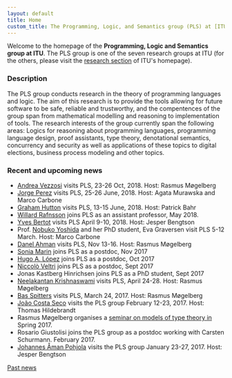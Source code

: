 ```yaml
---
layout: default
title: Home
custom_title: The Programming, Logic, and Semantics group (PLS) at [ITU](http://www.itu.dk)
---
```


Welcome to the homepage of the **Programming, Logic and Semantics group at
ITU**. The PLS group is one of the seven research groups at ITU (for the
others, please visit the [research
section](http://en.itu.dk/Research/About-ITUs-Research/Research-Groups)
of ITU\'s homepage).

### Description

The PLS group conducts research in the theory of programming languages and logic. The aim of this research is to provide the tools allowing for future software to be safe, reliable and trustworthy, and the compentences of the group span from mathematical modelling and reasoning to implementation of tools. The research interests of the group currently span the following areas: Logics for reasoning about programming languages, programming language design, proof assistants, type theory, denotational semantics, concurrency and security as well as applications of these topics to digital elections, business process modeling and other topics.

### Recent and upcoming news

-   [Andrea Vezzosi](http://www.cse.chalmers.se/~vezzosi/) visits PLS,
    23-26 Oct, 2018. Host: Rasmus Møgelberg
-   [Jorge Perez](https://sites.google.com/view/japerezp/) visits PLS,
    25-26 June, 2018. Host: Agata Murawska and Marco Carbone
-   [Graham Hutton](http://www.cs.nott.ac.uk/~pszgmh/) visits PLS, 13-15
    June, 2018. Host: Patrick Bahr
-   [Willard Rafnsson](http://research.precise.li/) joins PLS as an
    assistant professor, May 2018.
-   [Yves Bertot](http://www-sop.inria.fr/members/Yves.Bertot/) visits
    PLS April 9-10, 2018. Host: Jesper Bengtson
-   Prof. [Nobuko
    Yoshida](http://mrg.doc.ic.ac.uk/people/nobuko-yoshida/) and her PhD
    student, Eva Graversen visit PLS 5-12 March. Host: Marco Carbone
-   [Danel Ahman](https://danelahman.github.io/) visits PLS, Nov 13-16.
    Host: Rasmus Møgelberg
-   [Sonia Marin](http://www.lix.polytechnique.fr/Labo/Sonia.Marin/)
    joins PLS as a postdoc, Nov 2017
-   [Hugo A. López](http://lopezacosta.net/) joins PLS as a postdoc, Oct
    2017
-   [Niccolò Veltri](https://niccoloveltri.github.io) joins PLS as a
    postdoc, Sept 2017
-   Jonas Kastberg Hinrichsen joins PLS as a PhD student, Sept 2017
-   [Neelakantan Krishnaswami](https://www.cl.cam.ac.uk/~nk480/) visits
    PLS, April 24-28. Host: Rasmus Møgelberg
-   [Bas Spitters](http://www.cs.au.dk/~spitters/) visits PLS, March
    24, 2017. Host: Rasmus Møgelberg
-   [João Costa Seco](http://docentes.fct.unl.pt/jrcs/) visits the PLS
    group February 12-23, 2017. Host: Thomas Hildebrandt
-   Rasmus Møgelberg organises a [seminar on models of type theory
    in](Type_theory_seminar) Spring 2017.
-   Rosario Giustolisi joins the PLS group as a postdoc working with
    Carsten Schurmann. February 2017.
-   [Johannes Åman
    Pohjola](https://www.chalmers.se/en/staff/Pages/pohjola.aspx) visits
    the PLS group January 23-27, 2017. Host: Jesper Bengtson

[Past news](Past_news)
